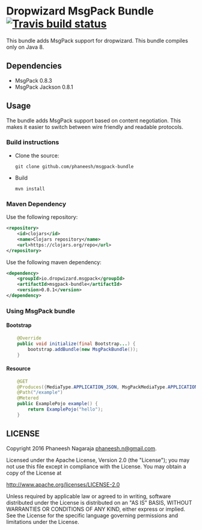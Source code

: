# Dropwizard MsgPack Bundle [![Travis build status](https://travis-ci.org/phaneesh/msgpack-bundle.svg?branch=master)](https://travis-ci.org/phaneesh/msgpack-bundle)

This bundle adds MsgPack support for dropwizard.
This bundle compiles only on Java 8.
 
## Dependencies
* MsgPack 0.8.3
* MsgPack Jackson 0.8.1  

## Usage
The bundle adds MsgPack support based on content negotiation. This makes it easier to switch between wire friendly and readable protocols. 
 
### Build instructions
  - Clone the source:

        git clone github.com/phaneesh/msgpack-bundle

  - Build

        mvn install

### Maven Dependency
Use the following repository:
```xml
<repository>
    <id>clojars</id>
    <name>Clojars repository</name>
    <url>https://clojars.org/repo</url>
</repository>
```
Use the following maven dependency:
```xml
<dependency>
    <groupId>io.dropwizard.msgpack</groupId>
    <artifactId>msgpack-bundle</artifactId>
    <version>0.0.1</version>
</dependency>
```

### Using MsgPack bundle

#### Bootstrap
```java
    @Override
    public void initialize(final Bootstrap...) {
        bootstrap.addBundle(new MsgPackBundle());
    }
```

#### Resource
```java
    @GET
    @Produces({MediaType.APPLICATION_JSON, MsgPackMediaType.APPLICATION_MSGPACK})
    @Path("/example")
    @Metered
    public ExamplePojo example() {
        return ExamplePojo("hello");
    }
```


LICENSE
-------

Copyright 2016 Phaneesh Nagaraja <phaneesh.n@gmail.com>.

Licensed under the Apache License, Version 2.0 (the "License");
you may not use this file except in compliance with the License.
You may obtain a copy of the License at

http://www.apache.org/licenses/LICENSE-2.0

Unless required by applicable law or agreed to in writing, software
distributed under the License is distributed on an "AS IS" BASIS,
WITHOUT WARRANTIES OR CONDITIONS OF ANY KIND, either express or implied.
See the License for the specific language governing permissions and
limitations under the License.